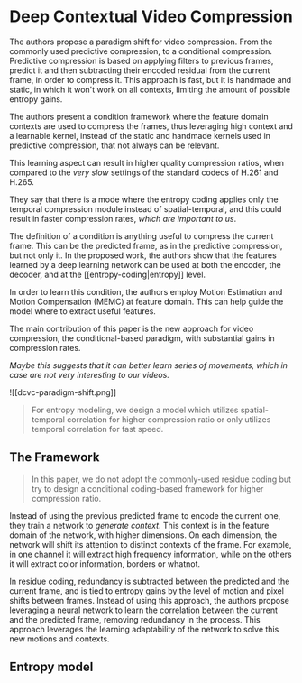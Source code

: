 # Deep Contextual Video Compression

The authors propose a paradigm shift for video compression. From the commonly used predictive compression, to a conditional compression. Predictive compression is based on applying filters to previous frames, predict it and then subtracting their encoded residual from the current frame, in order to compress it. This approach is fast, but it is handmade and static, in which it won't work on all contexts, limiting the amount of possible entropy gains.

The authors present a condition framework where the feature domain contexts are used to compress the frames, thus leveraging high context and a learnable kernel, instead of the static and handmade kernels used in predictive compression, that not always can be relevant.

This learning aspect can result in higher quality compression ratios, when compared to the _very slow_ settings of the standard codecs of H.261 and H.265.

They say that there is a mode where the entropy coding applies only the temporal compression module instead of spatial-temporal, and this could result in faster compression rates, _which are important to us_.

The definition of a condition is anything useful to compress the current frame. This can be the predicted frame, as in the predictive compression, but not only it. In the proposed work, the authors show that the features learned by a deep learning network can be used at both the encoder, the decoder, and at the [[entropy-coding|entropy]] level.

In order to learn this condition, the authors employ Motion Estimation and Motion Compensation (MEMC) at feature domain. This can help guide the model where to extract useful features.

The main contribution of this paper is the new approach for video compression, the conditional-based paradigm, with substantial gains in compression rates.

_Maybe this suggests that it can better learn series of movements, which in case are not very interesting to our videos._

![[dcvc-paradigm-shift.png]]

> For entropy modeling, we design a model which utilizes spatial-temporal correlation for higher compression ratio or only utilizes temporal correlation for fast speed.

## The Framework

> In this paper, we do not adopt the commonly-used residue coding but try to design a conditional coding-based framework for higher compression ratio.

Instead of using the previous predicted frame to encode the current one, they train a network to *generate context*. This context is in the feature domain of the network, with higher dimensions. On each dimension, the network will shift its attention to distinct contexts of the frame. For example, in one channel it will extract high frequency information, while on the others it will extract color information, borders or whatnot.

In residue coding, redundancy is subtracted between the predicted and the current frame, and is tied to entropy gains by the level of motion and pixel shifts between frames. Instead of using this approach, the authors propose leveraging a neural network to learn the correlation between the current and the predicted frame, removing redundancy in the process. This approach leverages the learning adaptability of the network to solve this new motions and contexts.

## Entropy model

